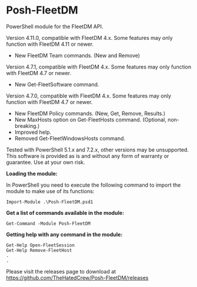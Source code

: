 # Posh-FleetDM
PowerShell module for the FleetDM API.

Version 4.11.0, compatible with FleetDM 4.x.  Some features may only function with FleetDM 4.11 or newer.

- New FleetDM Team commands.  (New and Remove)

Version 4.7.1, compatible with FleetDM 4.x.  Some features may only function with FleetDM 4.7 or newer.

- New Get-FleetSoftware command.

Version 4.7.0, compatible with FleetDM 4.x.  Some features may only function with FleetDM 4.7 or newer.

- New FleetDM Policy commands.  (New, Get, Remove, Results.)
- New MaxHosts option on Get-FleetHosts command. (Optional, non-breaking.)
- Improved help.
- Removed Get-FleetWindowsHosts command.

Tested with PowerShell 5.1.x and 7.2.x, other versions may be unsupported.
This software is provided as is and without any form of warranty or guarantee.  Use at your own risk.

**Loading the module:**

In PowerShell you need to execute the following command to import the module to make use of its functions:

    Import-Module .\Posh-FleetDM.psd1

**Get a list of commands available in the module:**

    Get-Command -Module Posh-FleetDM

**Getting help with any command in the module:**

    Get-Help Open-FleetSession
    Get-Help Remove-FleetHost
    .
    .

Please visit the releases page to download at https://github.com/TheHatedCrew/Posh-FleetDM/releases

